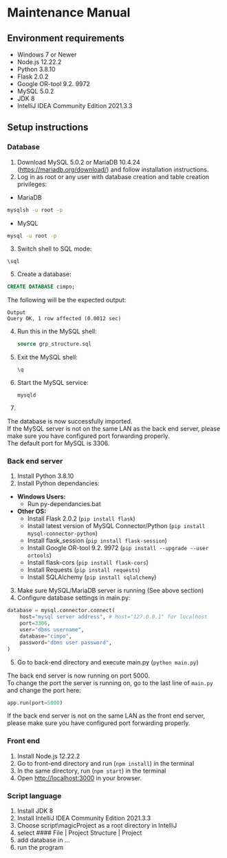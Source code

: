 # Maintenance Manual

## Environment requirements

- Windows 7 or Newer
- Node.js 12.22.2
- Python 3.8.10 
- Flask 2.0.2 
- Google OR-tool 9.2. 9972
- MySQL 5.0.2
- JDK 8 
- IntelliJ IDEA Community Edition 2021.3.3

## Setup instructions 
### Database
1. Download MySQL 5.0.2 or MariaDB 10.4.24 (https://mariadb.org/download/) and follow installation instructions.
2. Log in as root or any user with database creation and table creation privileges:
  - MariaDB
  ```cmd
  mysqlsh -u root -p
  ```
  - MySQL
  ```cmd
  mysql -u root -p
  ```

3. Switch shell to SQL mode:
  ```
  \sql
  ```
5. Create a database:

  ```sql
  CREATE DATABASE cimpo;
  ```
  The following will be the expected output:  
  ```
  Output
  Query OK, 1 row affected (0.0012 sec)
  ```
4. Run this in the MySQL shell:
    ```sql
    source grp_structure.sql
    ```
5. Exit the MySQL shell:
    ```
    \q
    ```
7. Start the MySQL service:
    ```
    mysqld
    ```
7.

The database is now successfully imported.  
If the MySQL server is not on the same LAN as the back end server, please make sure you have configured port forwarding properly.  
The default port for MySQL is 3306.  

### Back end server

1. Install Python 3.8.10 
2. Install Python dependancies:  
  - **Windows Users:**  
    - Run py-dependancies.bat
  - **Other OS:**  
    - Install Flask 2.0.2 (`pip install flask`)
    - Install latest version of MySQL Connector/Python (`pip install mysql-connector-python`)
    - Install flask_session (`pip install flask-session`)
    - Install Google OR-tool 9.2. 9972 (`pip install --upgrade --user ortools`)
    - Install flask-cors (`pip install flask-cors`)
    - Install Requests (`pip install requests`)
    - Install SQLAlchemy (`pip install sqlalchemy`)
    
3. Make sure MySQL/MariaDB server is running (See above section)
4. Configure database settings in main.py:
```py
database = mysql.connector.connect(
    host="mysql server address", # host="127.0.0.1" for localhost
    port=3306,
    user="dbms username",
    database="cimpo",
    password="dbms user password",
)
```
5. Go to back-end directory and execute main.py (`python main.py`)  
 
 The back end server is now running on port 5000.   
 To change the port the server is running on, go to the last line of `main.py` and change the port here:
 ```py
 app.run(port=5000)
 ```
If the back end server is not on the same LAN as the front end server, please make sure you have configured port forwarding properly.  

### Front end

1. Install Node.js 12.22.2
2. Go to front-end directory and run (`npm install`) in the terminal
3. In the same directory, run (`npm start`) in the terminal
4. Open [http://localhost:3000](http://localhost:3000) in your browser.

### Script language

1. Install JDK 8
2. Install IntelliJ IDEA Community Edition 2021.3.3
3. Choose script\magicProject as a root directory in IntelliJ
4. select #### File | Project Structure | Project
5. add database in ...
6. run the program

